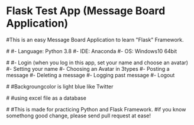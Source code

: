 # Flask Test App (Message Board Application)

#This is an easy Message Board Application to learn "Flask" Framework.

#<Developed Environment>
#- Language: Python 3.8
#- IDE: Anaconda
#- OS: Windows10 64bit

#<function>
#- Login (when you log in this app, set your name and choose an avatar)
#- Setting your name
#- Choosing an Avatar in 3types
#- Posting a message
#- Deleting a message
#- Logging past message
#- Logout

#<Appearance of Application>
#Backgroungcolor is light blue like Twitter

#<Database>
#using excel file as a database

#<Others>
#This is made for practicing Python and Flask Framework.
#if you know somethong good change, please send pull request at ease!
